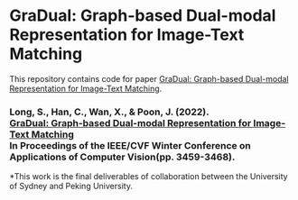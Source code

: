 # GraDual: Graph-based Dual-modal Representation for Image-Text Matching
This repository contains code for paper [GraDual: Graph-based Dual-modal Representation for Image-Text Matching](https://openaccess.thecvf.com/content/WACV2022/papers/Long_GraDual_Graph-Based_Dual-Modal_Representation_for_Image-Text_Matching_WACV_2022_paper.pdf).

<h3>
  <b>Long, S., Han, C., Wan, X., & Poon, J. (2022). <br/><a href="https://openaccess.thecvf.com/content/WACV2022/papers/Long_GraDual_Graph-Based_Dual-Modal_Representation_for_Image-Text_Matching_WACV_2022_paper.pdf">GraDual: Graph-based Dual-modal Representation for Image-Text Matching</a><br/>In Proceedings of the IEEE/CVF Winter Conference on Applications of Computer Vision</b>(pp. 3459-3468).</span>
</h3>
*This work is the final deliverables of collaboration between the University of Sydney and Peking University.
